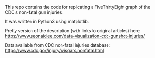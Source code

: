 This repo contains the code for replicating a FiveThirtyEight graph of the CDC's non-fatal gun injuries.

It was written in Python3 using matplotlib.

Pretty version of the description (with links to original articles) here: 
https://www.seonaidlee.com/data-visualization-cdc-gunshot-injuries/

Data available from CDC non-fatal injuries database: 
https://www.cdc.gov/injury/wisqars/nonfatal.html

